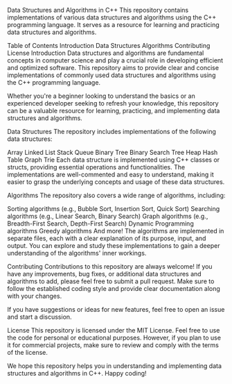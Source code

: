 Data Structures and Algorithms in C++
This repository contains implementations of various data structures and algorithms using the C++ programming language. It serves as a resource for learning and practicing data structures and algorithms.

Table of Contents
Introduction
Data Structures
Algorithms
Contributing
License
Introduction
Data structures and algorithms are fundamental concepts in computer science and play a crucial role in developing efficient and optimized software. This repository aims to provide clear and concise implementations of commonly used data structures and algorithms using the C++ programming language.

Whether you're a beginner looking to understand the basics or an experienced developer seeking to refresh your knowledge, this repository can be a valuable resource for learning, practicing, and implementing data structures and algorithms.

Data Structures
The repository includes implementations of the following data structures:

Array
Linked List
Stack
Queue
Binary Tree
Binary Search Tree
Heap
Hash Table
Graph
Trie
Each data structure is implemented using C++ classes or structs, providing essential operations and functionalities. The implementations are well-commented and easy to understand, making it easier to grasp the underlying concepts and usage of these data structures.

Algorithms
The repository also covers a wide range of algorithms, including:

Sorting algorithms (e.g., Bubble Sort, Insertion Sort, Quick Sort)
Searching algorithms (e.g., Linear Search, Binary Search)
Graph algorithms (e.g., Breadth-First Search, Depth-First Search)
Dynamic Programming algorithms
Greedy algorithms
And more!
The algorithms are implemented in separate files, each with a clear explanation of its purpose, input, and output. You can explore and study these implementations to gain a deeper understanding of the algorithms' inner workings.

Contributing
Contributions to this repository are always welcome! If you have any improvements, bug fixes, or additional data structures and algorithms to add, please feel free to submit a pull request. Make sure to follow the established coding style and provide clear documentation along with your changes.

If you have suggestions or ideas for new features, feel free to open an issue and start a discussion.

License
This repository is licensed under the MIT License. Feel free to use the code for personal or educational purposes. However, if you plan to use it for commercial projects, make sure to review and comply with the terms of the license.

We hope this repository helps you in understanding and implementing data structures and algorithms in C++. Happy coding!




